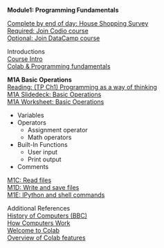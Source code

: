 <b>Module1: Programming Fundamentals</b>  

[Complete by end of day: House Shopping Survey](https://forms.gle/QxfeNCZ5Dzr9hnyv5)  
[Required: Join Codio course](https://codio.com/p/signup?courseToken=lunar-robert)  
[Optional: Join DataCamp course](https://www.datacamp.com/groups/shared_links/fd0f98d3028d1d6d6768be44435ad0e8d0d50cfbb76b22539805e25ede3cb36e)  

Introductions  
[Course Intro](https://www.dropbox.com/scl/fi/1sif6b40p181liyilboaf/00-1-Intro-to-Python-Bootcamp.pptx?rlkey=f4rrn37gzmes8q3k090b1opyw&dl=1)  
[Colab & Programming fundamentals](https://colab.research.google.com/drive/1pVkmyO5o25ySDo1UjKOPco5vzXlpZLl-)  

<b>M1A Basic Operations</b>  
[Reading: (TP Ch1) Programming as a way of thinking](https://colab.research.google.com/github/AllenDowney/ThinkPython/blob/v3/chapters/chap01.ipynb)  
[M1A Slidedeck: Basic Operations](https://www.dropbox.com/scl/fi/ybh9556b8cnmd0a2mg2fy/M1A-Basic-Operations.pptx?rlkey=6xgzj39gwktdyujw4b3n9p7ma&dl=0)  
[M1A Worksheet: Basic Operations](https://docs.google.com/document/d/1Hx9fHxG1vasVJG-TYQiyShAaOzE5IyRbfJQNMZIbnKU/edit?usp=sharing)  
- Variables
- Operators
  - Assignment operator
  - Math operators
- Built-In Functions
  - User input
  - Print output
- Comments  
 


[M1C: Read files](https://colab.research.google.com/github/computationalcore/introduction-to-python/blob/master/notebooks/4-files/PY0101EN-4-1-ReadFile.ipynb)  
[M1D: Write and save files](https://colab.research.google.com/github/computationalcore/introduction-to-python/blob/master/notebooks/4-files/PY0101EN-4-2-WriteFile.ipynb)  
[M1E: IPython and shell commands](https://colab.research.google.com/github/jakevdp/PythonDataScienceHandbook/blob/master/notebooks/01.05-IPython-And-Shell-Commands.ipynb#scrollTo=7eLVuNG2znHZ)  

Additional References  
[History of Computers (BBC)](https://www.youtube.com/watch?v=6dME3wgaQpM&list=PL1331A4548513EA81)  
[How Computers Work](https://youtube.com/playlist?list=PLzdnOPI1iJNcsRwJhvksEo1tJqjIqWbN-&si=vFbHVlC_O4rsyYdn)  
[Welcome to Colab](https://colab.research.google.com/drive/https:/colab.research.google.com/drive/1LfDI7cDOmnbsYAfwqu9l4h3FQSG8dJrz)  
[Overview of Colab features](https://colab.research.google.com/notebooks/basic_features_overview.ipynb)  
